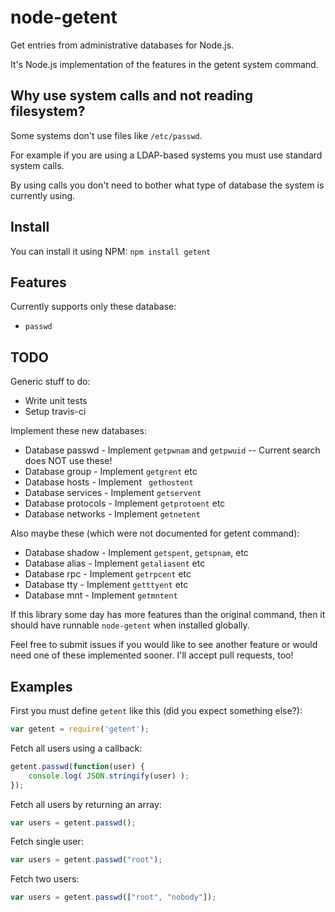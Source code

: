 node-getent
===========

Get entries from administrative databases for Node.js.

It's Node.js implementation of the features in the getent system command. 

Why use system calls and not reading filesystem?
------------------------------------------------

Some systems don't use files like `/etc/passwd`. 

For example if you are using a LDAP-based systems you must use standard system calls.

By using calls you don't need to bother what type of database the system is currently using.

Install
-------

You can install it using NPM: `npm install getent`

Features
--------

Currently supports only these database:

* `passwd`

TODO
----

Generic stuff to do:

* Write unit tests
* Setup travis-ci

Implement these new databases:

* Database passwd - Implement `getpwnam` and `getpwuid` -- Current search does NOT use these!
* Database group - Implement `getgrent` etc
* Database hosts - Implement ` gethostent`
* Database services - Implement `getservent`
* Database protocols - Implement `getprotoent` etc
* Database networks - Implement `getnetent`

Also maybe these (which were not documented for getent command):

* Database shadow - Implement `getspent`, `getspnam`, etc
* Database alias - Implement `getaliasent` etc
* Database rpc - Implement `getrpcent` etc
* Database tty - Implement `getttyent` etc
* Database mnt - Implement `getmntent`

If this library some day has more features than the original command, then it should have runnable `node-getent` when installed globally.

Feel free to submit issues if you would like to see another feature or would need one of these implemented sooner. I'll accept pull requests, too!

Examples
--------

First you must define `getent` like this (did you expect something else?):

```javascript
var getent = require('getent');
```

Fetch all users using a callback:

```javascript
getent.passwd(function(user) {
	console.log( JSON.stringify(user) );
});
```

Fetch all users by returning an array:

```javascript
var users = getent.passwd();
```

Fetch single user:

```javascript
var users = getent.passwd("root");
```

Fetch two users:

```javascript
var users = getent.passwd(["root", "nobody"]);
```

